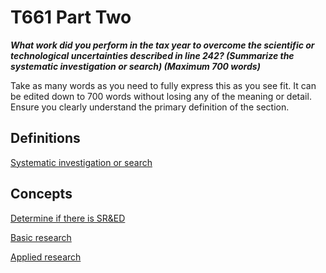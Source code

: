 T661 Part Two
==================


***What work did you perform in the tax year to overcome the scientific or technological uncertainties described in line 242? (Summarize the systematic investigation or search) (Maximum 700 words)***



Take as many words as you need to fully express this as you see fit.
It can be edited down to 700 words without losing any of the meaning or detail.
Ensure you clearly understand the primary definition of the section.



Definitions
-----------------

[Systematic investigation or search](https://github.com/seenthattinker/Conceptinero/blob/master/wiki/glossary.md#systematic-investigation-or-search)

Concepts
--------------------

[Determine if there is SR&ED](https://github.com/seenthattinker/Conceptinero/blob/master/wiki/sredEligible.md#determine-if-there-is-sr&ed)

[Basic research](https://github.com/seenthattinker/Conceptinero/blob/master/wiki/sredEligible.md#basic-research)

[Applied research](https://github.com/seenthattinker/Conceptinero/blob/master/wiki/sredEligible.md#applied-research)

